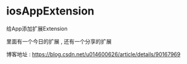 # iosAppExtension
给App添加扩展Extension

里面有一个今日的扩展 , 还有一个分享的扩展

博客地址 : https://blog.csdn.net/u014600626/article/details/90167969
